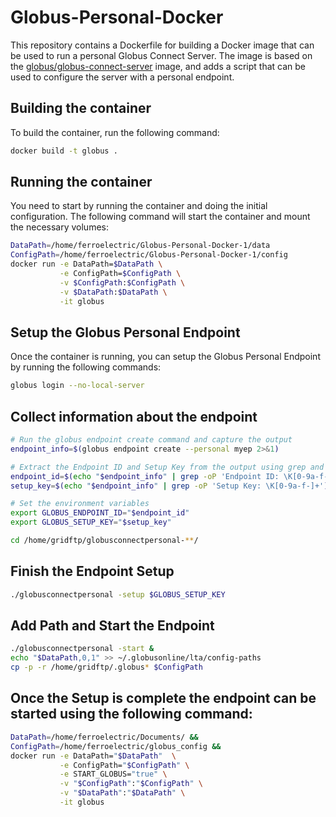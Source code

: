 # Globus-Personal-Docker

This repository contains a Dockerfile for building a Docker image that can be used to run a personal Globus Connect Server. The image is based on the [globus/globus-connect-server](https://hub.docker.com/r/globus/globus-connect-server) image, and adds a script that can be used to configure the server with a personal endpoint.

## Building the container

To build the container, run the following command:

```bash
docker build -t globus .
```

## Running the container

You need to start by running the container and doing the initial configuration. The following command will start the container and mount the necessary volumes:

```bash
DataPath=/home/ferroelectric/Globus-Personal-Docker-1/data
ConfigPath=/home/ferroelectric/Globus-Personal-Docker-1/config
docker run -e DataPath=$DataPath \
           -e ConfigPath=$ConfigPath \
           -v $ConfigPath:$ConfigPath \
           -v $DataPath:$DataPath \
           -it globus
```

## Setup the Globus Personal Endpoint

Once the container is running, you can setup the Globus Personal Endpoint by running the following commands:

```bash
globus login --no-local-server
```

## Collect information about the endpoint

```bash
# Run the globus endpoint create command and capture the output
endpoint_info=$(globus endpoint create --personal myep 2>&1)

# Extract the Endpoint ID and Setup Key from the output using grep and awk
endpoint_id=$(echo "$endpoint_info" | grep -oP 'Endpoint ID: \K[0-9a-f-]+')
setup_key=$(echo "$endpoint_info" | grep -oP 'Setup Key: \K[0-9a-f-]+')

# Set the environment variables
export GLOBUS_ENDPOINT_ID="$endpoint_id"
export GLOBUS_SETUP_KEY="$setup_key"

cd /home/gridftp/globusconnectpersonal-**/
```

## Finish the Endpoint Setup

```bash
./globusconnectpersonal -setup $GLOBUS_SETUP_KEY
```

## Add Path and Start the Endpoint

```bash
./globusconnectpersonal -start &
echo "$DataPath,0,1" >> ~/.globusonline/lta/config-paths
cp -p -r /home/gridftp/.globus* $ConfigPath
```

## Once the Setup is complete the endpoint can be started using the following command:

```bash
DataPath=/home/ferroelectric/Documents/ &&
ConfigPath=/home/ferroelectric/globus_config &&
docker run -e DataPath="$DataPath"  \
           -e ConfigPath="$ConfigPath" \
           -e START_GLOBUS="true" \
           -v "$ConfigPath":"$ConfigPath" \
           -v "$DataPath":"$DataPath" \
           -it globus
```